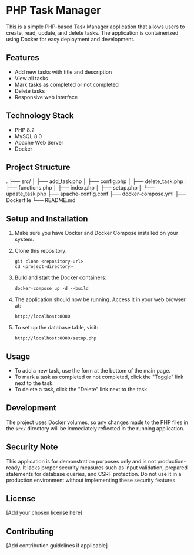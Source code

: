 # PHP Task Manager

This is a simple PHP-based Task Manager application that allows users to create, read, update, and delete tasks. The application is containerized using Docker for easy deployment and development.

## Features

- Add new tasks with title and description
- View all tasks
- Mark tasks as completed or not completed
- Delete tasks
- Responsive web interface

## Technology Stack

- PHP 8.2
- MySQL 8.0
- Apache Web Server
- Docker

## Project Structure

.
├── src/
│ ├── add_task.php
│ ├── config.php
│ ├── delete_task.php
│ ├── functions.php
│ ├── index.php
│ ├── setup.php
│ └── update_task.php
├── apache-config.conf
├── docker-compose.yml
├── Dockerfile
└── README.md

## Setup and Installation

1. Make sure you have Docker and Docker Compose installed on your system.

2. Clone this repository:

   ```
   git clone <repository-url>
   cd <project-directory>
   ```

3. Build and start the Docker containers:

   ```
   docker-compose up -d --build
   ```

4. The application should now be running. Access it in your web browser at:

   ```
   http://localhost:8080
   ```

5. To set up the database table, visit:
   ```
   http://localhost:8080/setup.php
   ```

## Usage

- To add a new task, use the form at the bottom of the main page.
- To mark a task as completed or not completed, click the "Toggle" link next to the task.
- To delete a task, click the "Delete" link next to the task.

## Development

The project uses Docker volumes, so any changes made to the PHP files in the `src/` directory will be immediately reflected in the running application.

## Security Note

This application is for demonstration purposes only and is not production-ready. It lacks proper security measures such as input validation, prepared statements for database queries, and CSRF protection. Do not use it in a production environment without implementing these security features.

## License

[Add your chosen license here]

## Contributing

[Add contribution guidelines if applicable]
